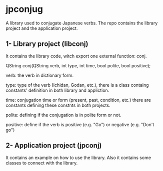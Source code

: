 jpconjug
========


A library used to conjugate Japanese verbs. The repo contains the library project and the application project.

1- Library project (libconj)
----------------------------

It contains the library code, witch export one external function: conj.

QString conj(QString verb, int type, int time, bool polite, bool positive);

verb: the verb in dictionary form.

type: type of the verb (Ichidan, Godan, etc.), there is a class containg constants' definition in both library and appliction.

time: conjugation time or form (present, past, condition, etc.) there are constants defining these constnts in both projects.

polite: defining if the conjugation is in polite form or not.

positive: define if the verb is positive (e.g. "Go") or negative (e.g. "Don't go")

2- Application project (jpconj)
-------------------------------

It contains an example on how to use the library. Also it contains some classes to connect with the library.
